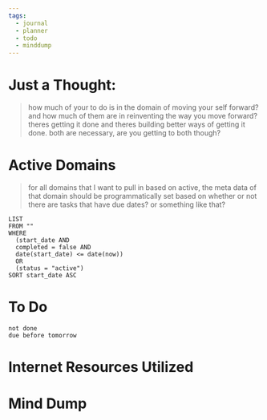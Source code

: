 ```yaml
---
tags:
  - journal
  - planner
  - todo
  - minddump
---
```

# Just a Thought:
> how much of your to do is in the domain of moving your self forward? and how much of them are in reinventing the way you move forward? theres getting it done and theres building better ways of getting it done. both are necessary, are you getting to both though?

# Active Domains
> for all domains that I want to pull in based on active, the meta data of that domain should be programmatically set based on whether or not there are tasks that have due dates?  or something like that?
```dataview
LIST
FROM ""
WHERE 
  (start_date AND
  completed = false AND
  date(start_date) <= date(now))
  OR
  (status = "active")
SORT start_date ASC
```

# To Do
```tasks
not done
due before tomorrow
```

# Internet Resources Utilized

# Mind Dump